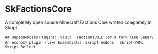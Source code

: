 # SkFactionsCore
A completely open source Minecraft Factions Core written completely in Skript

`## Dependencies`
`Plugins:`
`  Vault  `
`  FactionsUUID (or a fork like Saber)  `
`  An economy plugin (like Essentials)  `
`Skript Addons:`
`  Skript-YAML  `
`  Skript-Reflect  `
